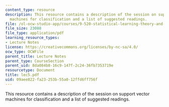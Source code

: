 ```yaml
---
content_type: resource
description: This resource contains a description of the session on support vector
  machines for classification and a list of suggested readings.
file: /ol-ocw-studio-app/courses/9-520-statistical-learning-theory-and-applications-spring-2006/09aee822fa23253b55a012ffd6ff756f_lec5.pdf
file_size: 23088
file_type: application/pdf
learning_resource_types:
- Lecture Notes
license: https://creativecommons.org/licenses/by-nc-sa/4.0/
ocw_type: OCWFile
parent_title: Lecture Notes
parent_type: CourseSection
parent_uid: 8da084b8-16c9-147f-2c24-36fb7353719e
resourcetype: Document
title: lec5.pdf
uid: 09aee822-fa23-253b-55a0-12ffd6ff756f
---
```

This resource contains a description of the session on support vector machines for classification and a list of suggested readings.